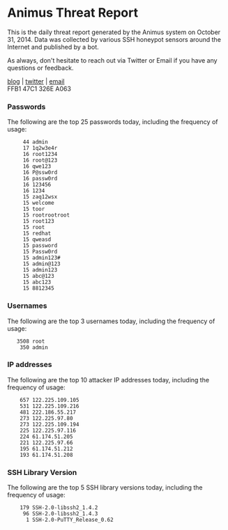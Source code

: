 # Animus Threat Report

This is the daily threat report generated by the Animus system on October 31, 2014. Data was collected by various SSH honeypot sensors around the Internet and published by a bot.  

As always, don't hesitate to reach out via Twitter or Email if you have any questions or feedback.  

[blog](http://morris.guru) | [twitter](https://twitter.com/andrew___morris) | [email](mailto:andrew@morris.guru)  
FFB1 47C1 326E A063  
### Passwords
The following are the top 25 passwords today, including the frequency of usage:
```
     44 admin
     17 1q2w3e4r
     16 root1234
     16 root@123
     16 qwe123
     16 P@ssw0rd
     16 passw0rd
     16 123456
     16 1234
     15 zaq12wsx
     15 welcome
     15 toor
     15 rootrootroot
     15 root123
     15 root
     15 redhat
     15 qweasd
     15 password
     15 Passw0rd
     15 admin123#
     15 admin@123
     15 admin123
     15 abc@123
     15 abc123
     15 8812345
```

### Usernames
The following are the top 3 usernames today, including the frequency of usage:
```
   3508 root
    350 admin
```

### IP addresses
The following are the top 10 attacker IP addresses today, including the frequency of usage:
```
    657 122.225.109.105
    531 122.225.109.216
    481 222.186.55.217
    273 122.225.97.80
    273 122.225.109.194
    225 122.225.97.116
    224 61.174.51.205
    221 122.225.97.66
    195 61.174.51.212
    193 61.174.51.208
```

### SSH Library Version
The following are the top 5 SSH library versions today, including the frequency of usage:
```
    179 SSH-2.0-libssh2_1.4.2
     96 SSH-2.0-libssh2_1.4.3
      1 SSH-2.0-PuTTY_Release_0.62
```
